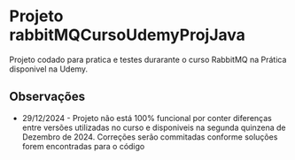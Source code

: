 # Projeto rabbitMQCursoUdemyProjJava

Projeto codado para pratica e testes durarante o curso RabbitMQ na Prática disponivel na Udemy.

## Observações
- 29/12/2024 - Projeto não está 100% funcional por conter diferenças entre versões utilizadas no curso e disponiveis na segunda quinzena de Dezembro de 2024. Correções serão commitadas conforme soluções forem encontradas para o código